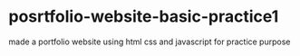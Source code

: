 # posrtfolio-website-basic-practice1
made a portfolio website using html css and javascript for practice purpose
